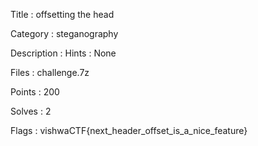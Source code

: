 Title : offsetting the head

Category : steganography

Description : 
Hints : None

Files : challenge.7z

Points : 200

Solves : 2

Flags : vishwaCTF{next_header_offset_is_a_nice_feature}

